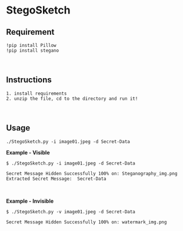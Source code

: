 # StegoSketch 

## Requirement 
```
!pip install Pillow
!pip install stegano
```

<br>

## Instructions

```
1. install requirements
2. unzip the file, cd to the directory and run it!
```

<br>


## Usage

```
./StegoSketch.py -i image01.jpeg -d Secret-Data 
```

**Example - Visible**

```
$ ./StegoSketch.py -i image01.jpeg -d Secret-Data

Secret Message Hidden Successfully 100% on: Steganography_img.png
Extracted Secret Message:  Secret-Data
```

<br>

**Example - Invisible**
```
$ ./StegoSketch.py -v image01.jpeg -d Secret-Data

Secret Message Hidden Successfully 100% on: watermark_img.png
   
```
